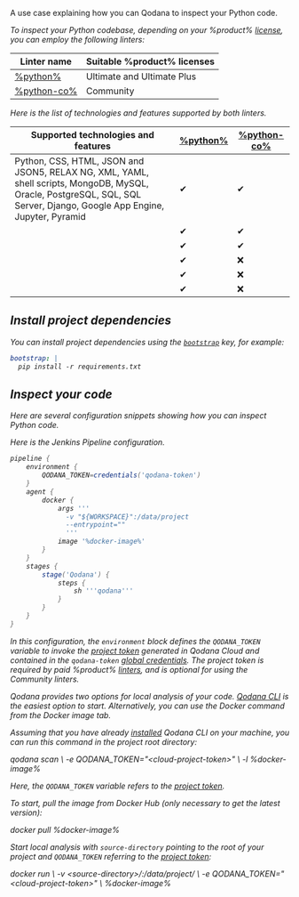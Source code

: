 [//]: # (title: Inspect Python code)

<link-summary>A use case explaining how you can Qodana to inspect your Python code.</link-summary>

<var name="JenkinsCred" value="https://www.jenkins.io/doc/book/using/using-credentials/#adding-new-global-credentials"/>
<var name="docker-image" value="jetbrains/qodana-python&lt;-community&gt;:2024.2"/>

To inspect your Python codebase, depending on your %product% [license](pricing.md), you can employ the following linters: 

<tabs>
<tab id="inspect-python-code-linters" title="Linters">

| Linter name           | Suitable %product% licenses |
|-----------------------|-----------------------------|
| [%python%](python.md) | Ultimate and Ultimate Plus  |
| [%python-co%](python.md)      | Community                   |

</tab>
<tab id="inspect-python-code-techs" title="Supported technologies and features">

Here is the list of technologies and features supported by both linters.

| Supported technologies and features                                                                                                                                     | [%python%](python.md) | [%python-co%](python.md) |
|-------------------------------------------------------------------------------------------------------------------------------------------------------------------------|------------------|------------------|
| Python, CSS, HTML, JSON and JSON5, RELAX NG, XML, YAML, shell scripts, MongoDB, MySQL, Oracle, PostgreSQL, SQL, SQL Server, Django, Google App Engine, Jupyter, Pyramid | &#x2714;         | &#x2714;         |
| [](baseline.topic)                                                                                                                                                      | &#x2714;         | &#x2714;         |
| [](quality-gate.topic)                                                                                                                                                  | &#x2714;         | &#x2714;         |
| [](license-audit.topic)                                                                                                                                                 | &#x2714;         | &#x274c;         |
| [](quick-fix.md)                                                                                                                                                        | &#x2714;         | &#x274c;         |
| [](vulnerability-checker.md)                                                                                                                                            | &#x2714;         | &#x274c;         |

</tab>
</tabs>

## Install project dependencies

You can install project dependencies using the [`bootstrap`](before-running-qodana.md) key, for example:

```yaml
bootstrap: |
  pip install -r requirements.txt
```

## Inspect your code

Here are several configuration snippets showing how you can inspect Python code.

<tabs>
<tab id="inspect-python-code-github" title="GitHub Actions">
<include from="lib_qd.topic" element-id="github-basic-configuration"/>

</tab>
<tab id="inspect-python-code-jenkins" title="Jenkins">

Here is the Jenkins Pipeline configuration.

```groovy
pipeline {
    environment {
        QODANA_TOKEN=credentials('qodana-token')
    }
    agent {
        docker {
            args '''
              -v "${WORKSPACE}":/data/project
              --entrypoint=""
              '''
            image '%docker-image%'
        }
    }
    stages {
        stage('Qodana') {
            steps {
                sh '''qodana'''
            }
        }
    }
}
```

In this configuration, the `environment` block defines the `QODANA_TOKEN` variable to invoke the
[project token](project-token.md) generated in Qodana Cloud and contained in
the `qodana-token` [global credentials](%JenkinsCred%). The project token is required by paid %product%
[linters](pricing.md#pricing-linters-licenses), and is optional for using the Community linters.

</tab>
<tab id="inspect-python-code-local" title="Local run">
<p>Qodana provides two options for local analysis of your code.
    <a href="https://github.com/JetBrains/qodana-cli">Qodana CLI</a> is the easiest option to start.
    Alternatively, you can use the Docker command from the <ui-path>Docker image</ui-path> tab.</p>
<tabs>
    <tab id="qodana-cli-tab" title="Qodana CLI">
        <p>Assuming that you have already
            <a href="https://github.com/JetBrains/qodana-cli/releases/latest">installed</a> Qodana CLI on your
            machine, you can run this command in the project root directory:</p>
        <code-block prompt="$">
            qodana scan \
               -e QODANA_TOKEN="&lt;cloud-project-token&gt;" \
               -l %docker-image%
        </code-block>
        <p>Here, the <code>QODANA_TOKEN</code> variable refers to the <a href="project-token.md">project token</a>.</p>
    </tab>
    <tab id="docker-image-tab" title="Docker image">
        <p>To start, pull the image from Docker Hub (only necessary to get the latest version):</p>
        <code-block lang="shell" prompt="$">
            docker pull %docker-image%
        </code-block>
        <p>Start local analysis with <code>source-directory</code>
            pointing to the root of your project and
            <code>QODANA_TOKEN</code> referring to the <a href="project-token.md">project token</a>:</p>
        <code-block lang="shell" prompt="$">
            docker run \
               -v &lt;source-directory&gt;/:/data/project/ \
               -e QODANA_TOKEN="&lt;cloud-project-token&gt;" \
               %docker-image%
        </code-block>
    </tab>
</tabs>

</tab>
</tabs>



